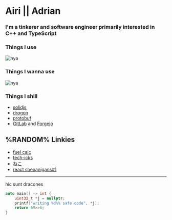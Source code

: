 # Airi || Adrian


### I'm a tinkerer and software engineer primarily interested in C++ and TypeScript


### Things I use
![nya](https://skillicons.dev/icons?i=cpp,ts,go,react,postgres,bash,nginx,arch,neovim,gitlab)


### Things I wanna use
![nya](https://skillicons.dev/icons?i=c,rust,wasm,qt)


### Things I shill
- [solidjs](https://www.solidjs.com/)
- [drogon](https://github.com/drogonframework/drogon)
- [protobuf](https://protobuf.dev/getting-started/cpptutorial/)
- [GitLab](https://gitlab.com/) and [Forgejo](https://forgejo.org/)


## %RANDOM% Linkies
- [fuel calc](https://aterlux.com/t/fuel)
- [tech-icks](https://aterlux.com/tech-icks)
- [ねこ](https://aterlux.com/t/dzalice)
- [react shenanigans#1](https://aterlux.com/dev/interview-react-zoo)


---


hic sunt dracones

```cpp
auto main() -> int {
    uint32_t *j = nullptr;
    printf("writing %d%% safe code", *j);
    return 69>>6;
}
```

<!-- <p align="center"><img align="center"
		src="https://github-readme-stats.vercel.app/api/top-langs/?username=adi73434&langs_count=6&theme=dark&title_color=ff0032&text_color=00c8c8&bg_color=0a0a0a&locale=en"
		alt="adi73434" /></p> -->
